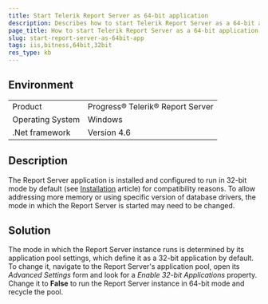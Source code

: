 ```yaml
---
title: Start Telerik Report Server as 64-bit application
description: Describes how to start Telerik Report Server as a 64-bit application
page_title: How to start Telerik Report Server as a 64-bit application
slug: start-report-server-as-64bit-app
tags: iis,bitness,64bit,32bit
res_type: kb
---
```


## Environment

<table>
 <tr>
  <td>Product</td>
  <td>Progress® Telerik® Report Server</td>
 </tr>
 <tr>
  <td>Operating System</td>
  <td>Windows</td>
 </tr>
 <tr>
  <td>.Net framework</td>
  <td>Version 4.6</td>
 </tr>
</table>


## Description

The Report Server application is installed and configured to run in 32-bit mode by default (see [Installation](../implementer-guide/setup/installation) article) for compatibility reasons. To allow addressing more memory or using specific version of database drivers, the mode in which the Report Server is started may need to be changed.

## Solution

The mode in which the Report Server instance runs is determined by its application pool settings, which define it as a 32-bit application by default. 
To change it, navigate to the Report Server's application pool, open its *Advanced Settings* form and look for a *Enable 32-bit Applications* property. Change it to **False** to run the Report Server instance in 64-bit mode and recycle the pool.
